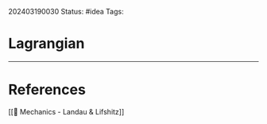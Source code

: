 202403190030
Status: #idea
Tags: 

# Lagrangian




___
# References
[[📕 Mechanics - Landau & Lifshitz]]
